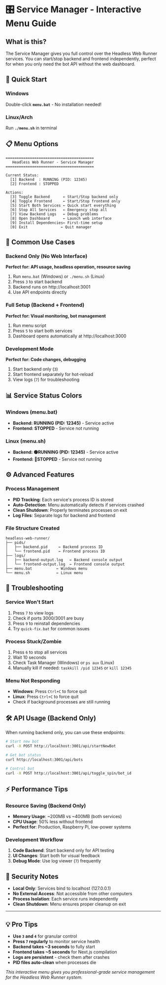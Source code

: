 # 🎛️ Service Manager - Interactive Menu Guide

## What is this?
The Service Manager gives you full control over the Headless Web Runner services. You can start/stop backend and frontend independently, perfect for when you only need the bot API without the web dashboard.

## 🚀 Quick Start

### Windows
Double-click **`menu.bat`** - No installation needed!

### Linux/Arch
Run **`./menu.sh`** in terminal

## 📋 Menu Options

```
========================================
   Headless Web Runner - Service Manager  
========================================

Current Status:
  [1] Backend  : RUNNING (PID: 12345)
  [2] Frontend : STOPPED

Actions:
  [3] Toggle Backend      ← Start/Stop backend only
  [4] Toggle Frontend     ← Start/Stop frontend only  
  [5] Start Both Services ← Quick start everything
  [6] Stop All Services   ← Emergency stop all
  [7] View Backend Logs   ← Debug problems
  [8] Open Dashboard      ← Launch web interface
  [9] Install Dependencies← First-time setup
  [0] Exit               ← Quit manager
```

## 🎯 Common Use Cases

### Backend Only (No Web Interface)
**Perfect for: API usage, headless operation, resource saving**
1. Run `menu.bat` (Windows) or `./menu.sh` (Linux)
2. Press `3` to start backend
3. Backend runs on http://localhost:3001
4. Use API endpoints directly

### Full Setup (Backend + Frontend)
**Perfect for: Visual monitoring, bot management**
1. Run menu script
2. Press `5` to start both services
3. Dashboard opens automatically at http://localhost:3000

### Development Mode
**Perfect for: Code changes, debugging**
1. Start backend only (`3`)
2. Start frontend separately for hot-reload
3. View logs (`7`) for troubleshooting

## 📊 Service Status Colors

### Windows (menu.bat)
- **Backend: RUNNING (PID: 12345)** - Service active
- **Frontend: STOPPED** - Service not running

### Linux (menu.sh)
- **Backend: 🟢RUNNING (PID: 12345)** - Service active
- **Frontend: 🔴STOPPED** - Service not running

## ⚙️ Advanced Features

### Process Management
- **PID Tracking**: Each service's process ID is stored
- **Auto-Detection**: Menu automatically detects if services crashed
- **Clean Shutdown**: Properly terminates processes on exit
- **Log Files**: Separate logs for backend and frontend

### File Structure Created
```
headless-web-runner/
├── pids/
│   ├── backend.pid     ← Backend process ID
│   └── frontend.pid    ← Frontend process ID
├── logs/
│   ├── backend-output.log   ← Backend console output
│   └── frontend-output.log  ← Frontend console output
├── menu.bat           ← Windows menu
└── menu.sh            ← Linux menu
```

## 🔧 Troubleshooting

### Service Won't Start
1. Press `7` to view logs
2. Check if ports 3000/3001 are busy
3. Press `9` to reinstall dependencies
4. Try `quick-fix.bat` for common issues

### Process Stuck/Zombie
1. Press `6` to stop all services
2. Wait 10 seconds
3. Check Task Manager (Windows) or `ps aux` (Linux)
4. Manually kill if needed: `taskkill /pid 12345` or `kill 12345`

### Menu Not Responding
- **Windows**: Press `Ctrl+C` to force quit
- **Linux**: Press `Ctrl+C` to force quit
- Check if background processes are still running

## 🛠️ API Usage (Backend Only)

When running backend only, you can use these endpoints:

```bash
# Start new bot
curl -X POST http://localhost:3001/api/startNewBot

# Get bot status
curl http://localhost:3001/api/bots

# Control bot
curl -X POST http://localhost:3001/api/toggle_spin/bot_id
```

## ⚡ Performance Tips

### Resource Saving (Backend Only)
- **Memory Usage**: ~200MB vs ~400MB (both services)
- **CPU Usage**: 50% less without frontend
- **Perfect for**: Production, Raspberry Pi, low-power systems

### Development Workflow
1. **Code Backend**: Start backend only for API testing
2. **UI Changes**: Start both for visual feedback
3. **Debug Mode**: Use log viewer (`7`) frequently

## 🔐 Security Notes

- **Local Only**: Services bind to localhost (127.0.0.1)
- **No External Access**: Not accessible from other computers
- **Process Isolation**: Each service runs independently
- **Clean Shutdown**: Menu ensures proper cleanup on exit

---

## 💡 Pro Tips

- **Use `3` and `4`** for granular control
- **Press `7` regularly** to monitor service health  
- **Backend takes ~3 seconds** to fully start
- **Frontend takes ~5 seconds** for Next.js compilation
- **Logs are persistent** - check them after crashes
- **PID files auto-clean** when processes die

*This interactive menu gives you professional-grade service management for the Headless Web Runner system.*